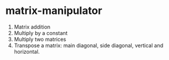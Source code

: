 # matrix-manipulator
1. Matrix addition
2. Multiply by a constant
3. Multiply two matrices
4. Transpose a matrix: main diagonal, side diagonal, vertical and horizontal.